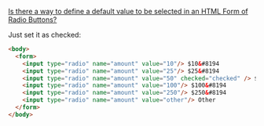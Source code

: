 [Is there a way to define a default value to be selected in an HTML Form of Radio Buttons?](http://stackoverflow.com/questions/8967795/is-there-a-way-to-define-a-default-value-to-be-selected-in-an-html-form-of-radio)



Just set it as checked:

```html
<body>
  <form>
    <input type="radio" name="amount" value="10"/> $10&#8194 
    <input type="radio" name="amount" value="25"/> $25&#8194 
    <input type="radio" name="amount" value="50" checked="checked" /> $50&#8194
    <input type="radio" name="amount" value="100"/> $100&#8194
    <input type="radio" name="amount" value="250"/> $250&#8194
    <input type="radio" name="amount" value="other"/> Other
  </form>
</body>
```


